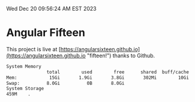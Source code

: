 Wed Dec 20 09:56:24 AM EST 2023

# Angular Fifteen


This project is live at [https://angularsixteen.github.io](https://angularsixteen.github.io "fifteen!") thanks to Github.

```bash
System Memory
               total        used        free      shared  buff/cache   available
Mem:            15Gi       1.9Gi       3.8Gi       302Mi        10Gi        13Gi
Swap:          8.0Gi          0B       8.0Gi
System Storage
459M	.
```
```bash
